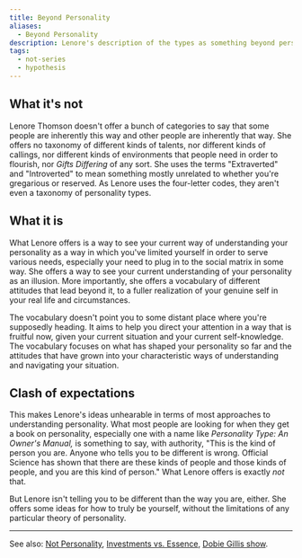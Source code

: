 ```yaml
---
title: Beyond Personality
aliases:
  - Beyond Personality
description: Lenore's description of the types as something beyond personality
tags:
  - not-series
  - hypothesis
---
```


## What it's not

Lenore Thomson doesn't offer a bunch of categories to say that some people are inherently this way and other people are inherently that way. She offers no taxonomy of different kinds of talents, nor different kinds of callings, nor different kinds of environments that people need in order to flourish, nor _Gifts Differing_ of any sort. She uses the terms "Extraverted" and "Introverted" to mean something mostly unrelated to whether you're gregarious or reserved. As Lenore uses the four-letter codes, they aren't even a taxonomy of personality types.

## What it is

What Lenore offers is a way to see your current way of understanding your personality as a way in which you've limited yourself in order to serve various needs, especially your need to plug in to the social matrix in some way. She offers a way to see your current understanding of your personality as an illusion. More importantly, she offers a vocabulary of different attitudes that lead beyond it, to a fuller realization of your genuine self in your real life and circumstances.

The vocabulary doesn't point you to some distant place where you're supposedly heading. It aims to help you direct your attention in a way that is fruitful now, given your current situation and your current self-knowledge. The vocabulary focuses on what has shaped your personality so far and the attitudes that have grown into your characteristic ways of understanding and navigating your situation.

## Clash of expectations

This makes Lenore's ideas unhearable in terms of most approaches to understanding personality. What most people are looking for when they get a book on personality, especially one with a name like _Personality Type: An Owner's Manual,_ is something to say, with authority, "This is the kind of person you are. Anyone who tells you to be different is wrong. Official Science has shown that there are these kinds of people and those kinds of people, and you are this kind of person." What Lenore offers is exactly _not_ that.

But Lenore isn't telling you to be different than the way you are, either. She offers some ideas for how to truly be yourself, without the limitations of any particular theory of personality.

---

See also: [Not Personality](../../exegeses/not-personality), [Investments vs. Essence](../../exegeses/not-personality/investments-vs.-essence), [Dobie Gillis show](../../misc/dobie-gillis-show).

